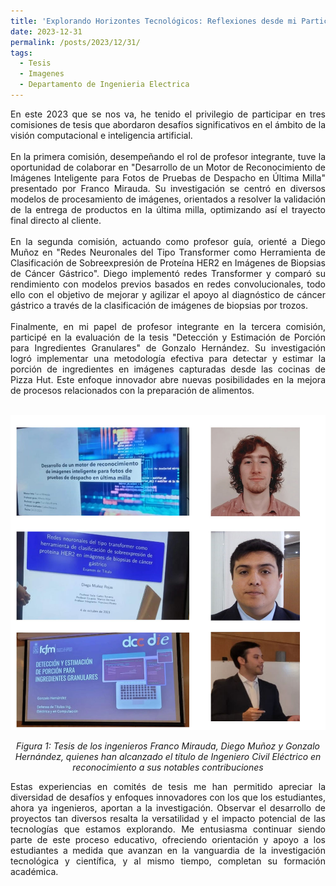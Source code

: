 ```yaml
---
title: 'Explorando Horizontes Tecnológicos: Reflexiones desde mi Participación en Comités de Tesis'
date: 2023-12-31
permalink: /posts/2023/12/31/
tags:
  - Tesis
  - Imagenes
  - Departamento de Ingenieria Electrica
---
```



<div style="text-align: justify;">En este 2023 que se nos va, he tenido el privilegio de participar en tres comisiones de tesis que abordaron desafíos significativos en el ámbito de la visión computacional e inteligencia artificial.</div>
<br>
<div style="text-align: justify;">En la primera comisión, desempeñando el rol de profesor integrante, tuve la oportunidad de colaborar en  "Desarrollo de un Motor de Reconocimiento de Imágenes Inteligente para Fotos de Pruebas de Despacho en Última Milla" presentado por Franco Mirauda. Su investigación se centró en diversos modelos de procesamiento de imágenes, orientados a resolver la validación de la entrega de productos en la última milla, optimizando así el trayecto final directo al cliente.
</div>
<br>
<div style="text-align: justify;">En la segunda comisión, actuando como profesor guía, orienté a Diego Muñoz en "Redes Neuronales del Tipo Transformer como Herramienta de Clasificación de Sobreexpresión de Proteína HER2 en Imágenes de Biopsias de Cáncer Gástrico". Diego implementó redes Transformer y comparó su rendimiento con modelos previos basados en redes convolucionales, todo ello con el objetivo de mejorar y agilizar el apoyo al diagnóstico de cáncer gástrico a través de la clasificación de imágenes de biopsias por trozos.</div>
<br>
<div style="text-align: justify;">Finalmente, en mi papel de profesor integrante en la tercera comisión, participé en la evaluación de la tesis "Detección y Estimación de Porción para Ingredientes Granulares" de Gonzalo Hernández. Su investigación logró implementar una metodología efectiva para detectar y estimar la porción de ingredientes en imágenes capturadas desde las cocinas de Pizza Hut. Este enfoque innovador abre nuevas posibilidades en la mejora de procesos relacionados con la preparación de alimentos.</div>
<br>

<p align="center">
  <p align="center">
  <img src="/files/Tesis_2023.jpg" alt="Tesis de los ingenieros Franco Mirauda, Diego Muñoz y Gonzalo Hernández, quienes han alcanzado el título de Ingeniero Civil Eléctrico en reconocimiento a sus notables contribuciones">
</p>
<p align="center">
  <em>Figura 1: Tesis de los ingenieros Franco Mirauda, Diego Muñoz y Gonzalo Hernández, quienes han alcanzado el título de Ingeniero Civil Eléctrico en reconocimiento a sus notables contribuciones</em>
</p>


<div style="text-align: justify;">Estas experiencias en comités de tesis me han permitido apreciar la diversidad de desafíos y enfoques innovadores con los que los estudiantes, ahora ya ingenieros, aportan a la investigación. Observar el desarrollo de proyectos tan diversos resalta la versatilidad y el impacto potencial de las tecnologías que estamos explorando. Me entusiasma continuar siendo parte de este proceso educativo, ofreciendo orientación y apoyo a los estudiantes a medida que avanzan en la vanguardia de la investigación tecnológica y científica, y al mismo tiempo, completan su formación académica.</div>



